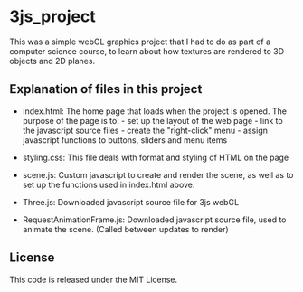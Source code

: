 # 3js_project
This was a simple webGL graphics project that I had to do as part of a computer science course, to learn about how textures are rendered to 3D objects and 2D planes.

## Explanation of files in this project

 - index.html:                The home page that loads when the project is opened. 
                              The purpose of the page is to:
                               - set up the layout of the web page
                               - link to the javascript source files
                               - create the "right-click" menu
                               - assign javascript functions to buttons, sliders and menu items
                   
 - styling.css:               This file deals with format and styling of HTML on the page
 
 - scene.js:                  Custom javascript to create and render the scene,  as well as to set up the functions used in index.html above.
 
 - Three.js:                  Downloaded javascript source file for 3js webGL
 
 - RequestAnimationFrame.js:  Downloaded javascript source file, used to animate the scene. (Called between updates to render)

## License
   
This code is released under the MIT License.





